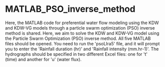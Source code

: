 # MATLAB_PSO_inverse_method
Here, the MATLAB code for preferential water flow modeling using the KDW and KDW-VG models through a particle swarm optimization (PSO) inverse method is shared.
Here, we aim to solve the KDW and KDW-VG model using the Particle Swarm Optimization (PSO) inverse method. All five MATLAB files should be opened.
You need to run the 'psoLIra5' file, and it will prompt you to enter the 'Rainfall duration (hr)' and 'Rainfall intensity (mm.hr-1)'.
The hydrographs should be specified in two different Excel files: one for 't' (time) and another for 'u' (water flux).
